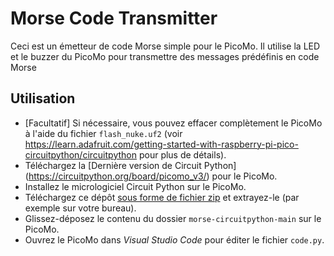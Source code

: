 # Morse Code Transmitter

Ceci est un émetteur de code Morse simple pour le PicoMo. Il utilise la
LED et le buzzer du PicoMo pour transmettre des messages prédéfinis en
code Morse

## Utilisation

- [Facultatif] Si nécessaire, vous pouvez effacer complètement le PicoMo
  à l'aide du fichier `flash_nuke.uf2` (voir
  https://learn.adafruit.com/getting-started-with-raspberry-pi-pico-circuitpython/circuitpython
  pour plus de détails).
- Téléchargez la [Dernière version de Circuit Python]
  (https://circuitpython.org/board/picomo_v3/) pour le PicoMo.
- Installez le micrologiciel Circuit Python sur le PicoMo.
- Téléchargez ce dépôt [sous forme de fichier
  zip](https://github.com/heia-picomo/morse-circuitpython/archive/refs/heads/main.zip)
  et extrayez-le (par exemple sur votre bureau).
- Glissez-déposez le contenu du dossier `morse-circuitpython-main` sur
  le PicoMo.
- Ouvrez le PicoMo dans _Visual Studio Code_ pour éditer le fichier
  `code.py`.
